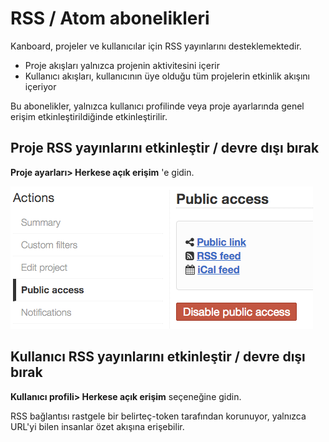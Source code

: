 RSS / Atom abonelikleri
======================

Kanboard, projeler ve kullanıcılar için RSS yayınlarını desteklemektedir.

- Proje akışları yalnızca projenin aktivitesini içerir
- Kullanıcı akışları, kullanıcının üye olduğu tüm projelerin etkinlik akışını içeriyor

Bu abonelikler, yalnızca kullanıcı profilinde veya proje ayarlarında genel erişim etkinleştirildiğinde etkinleştirilir.

Proje RSS yayınlarını etkinleştir / devre dışı bırak
--------------------------------

**Proje ayarları> Herkese açık erişim** 'e gidin.

![Disable public access](../screenshots/project-disable-sharing.png)

Kullanıcı RSS yayınlarını etkinleştir / devre dışı bırak
--------------------------------


**Kullanıcı profili> Herkese açık erişim** seçeneğine gidin.

RSS bağlantısı rastgele bir belirteç-token tarafından korunuyor, yalnızca URL'yi bilen insanlar özet akışına erişebilir.
